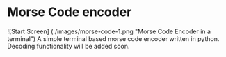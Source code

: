# Morse Code encoder
![Start Screen]
(./images/morse-code-1.png
"Morse Code Encoder in a terminal")
A simple terminal based morse code encoder written in python.
Decoding functionality will be added soon.

